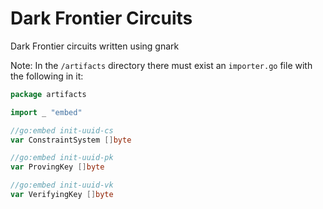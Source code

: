 # Dark Frontier Circuits

Dark Frontier circuits written using gnark

Note: In the `/artifacts` directory there must exist an `importer.go` file with the following in it:

```go
package artifacts

import _ "embed"

//go:embed init-uuid-cs
var ConstraintSystem []byte

//go:embed init-uuid-pk
var ProvingKey []byte

//go:embed init-uuid-vk
var VerifyingKey []byte
```